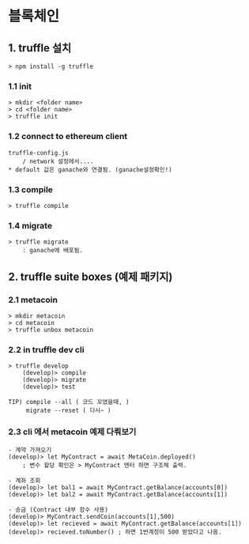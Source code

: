 # 블록체인
## 1. truffle 설치
    > npm install -g truffle

### 1.1 init
    > mkdir <folder name>
    > cd <folder name>
    > truffle init

### 1.2 connect to ethereum client
    truffle-config.js
        / network 설정에서....
    * default 값은 ganache와 연결됨. (ganache설정확인!)

### 1.3 compile
    > truffle compile

### 1.4 migrate
    > truffle migrate
        : ganache에 배포됨. 

## 2. truffle suite boxes (예제 패키지) 

### 2.1 metacoin
    > mkdir metacoin
    > cd metacoin
    > truffle unbox metacoin

### 2.2 in truffle dev cli
    > truffle develop
        (develop)> compile
        (develop)> migrate
        (develop)> test

    TIP) compile --all ( 코드 꼬였을때, )
         migrate --reset ( 다시~ )

### 2.3 cli 에서 metacoin 예제 다뤄보기
    - 계약 가져오기
    (develop)> let MyContract = await MetaCoin.deployed()
        ; 변수 할당 확인은 > MyContract 엔터 하면 구조체 출력.

    - 계좌 조회
    (develop)> let bal1 = await MyContract.getBalance(accounts[0])
    (develop)> let bal2 = await MyContract.getBalance(accounts[1])

    - 송금 (Contract 내부 함수 사용)
    (develop)> MyContract.sendCoin(accounts[1],500)
    (develop)> let recieved = await MyContract.getBalance(accounts[1])
    (develop)> recieved.toNumber() ; 하면 1번계정이 500 받았다고 나옴.
